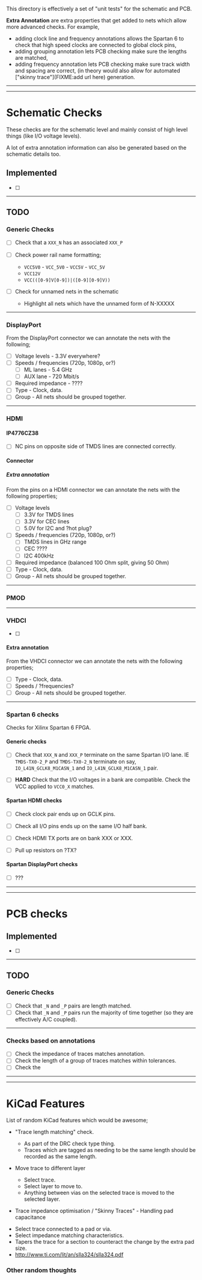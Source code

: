 
This directory is effectively a set of "unit tests" for the schematic and PCB.

**Extra Annotation** are extra properties that get added to nets which allow
more advanced checks. For example,
 * adding clock line and frequency annotations allows the Spartan 6 to check
   that high speed clocks are connected to global clock pins,
 * adding grouping annotation lets PCB checking make sure the lengths are
   matched,
 * adding frequency annotation lets PCB checking make sure track width and
   spacing are correct, (in theory would also allow for automated 
   ["skinny trace"](FIXME:add url here) generation.

-------------------------------------------------------------------------------
-------------------------------------------------------------------------------

# Schematic Checks

These checks are for the schematic level and mainly consist of high level
things (like I/O voltage levels).

A lot of extra annotation information can also be generated based on the
schematic details too.

## Implemented

 - [ ]

-------------------------------------------------------------------------------

## TODO

### Generic Checks

 - [ ] Check that a `XXX_N` has an associated `XXX_P`
 - [ ] Check power rail name formatting;
   * `VCC5V0` - `VCC_5V0` - `VCC5V` - `VCC_5V`
   * `VCC12V`
   * `VCC(([0-9]V[0-9])|([0-9][0-9]V))`

 - [ ] Check for unnamed nets in the schematic
   * Highlight all nets which have the unnamed form of N-XXXXX

---------------------------------------

### DisplayPort

From the DisplayPort connector we can annotate the nets with the following;

 - [ ] Voltage levels - 3.3V everywhere?
 - [ ] Speeds / frequencies (720p, 1080p, or?)
   - [ ] ML lanes - 5.4 GHz
   - [ ] AUX lane - 720 Mbit/s
 
 - [ ] Required impedance - ????
 - [ ] Type - Clock, data.
 - [ ] Group - All nets should be grouped together.

---------------------------------------

### HDMI


#### IP4776CZ38

 - [ ] NC pins on opposite side of TMDS lines are connected correctly.

#### Connector

##### Extra annotation

From the pins on a HDMI connector we can annotate the nets with the following
properties;

 - [ ] Voltage levels
   - [ ] 3.3V for TMDS lines
   - [ ] 3.3V for CEC lines
   - [ ] 5.0V for I2C and ?hot plug?
 - [ ] Speeds / frequencies (720p, 1080p, or?)
   - [ ] TMDS lines in GHz range
   - [ ] CEC ????
   - [ ] I2C 400kHz
 - [ ] Required impedance (balanced 100 Ohm split, giving 50 Ohm)
 - [ ] Type - Clock, data.
 - [ ] Group - All nets should be grouped together.

---------------------------------------

### PMOD



---------------------------------------

### VHDCI

 - [ ] 

#### Extra annotation

From the VHDCI connector we can annotate the nets with the following
properties;

 - [ ] Type - Clock, data.
 - [ ] Speeds / ?frequencies?
 - [ ] Group - All nets should be grouped together.

---------------------------------------

### Spartan 6 checks

Checks for Xilinx Spartan 6 FPGA.

#### Generic checks

 - [ ] Check that `XXX_N` and `XXX_P` terminate on the same Spartan I/O lane.
       IE `TMDS-TX0-2_P` and `TMDS-TX0-2_N` terminate on say,
          `IO_L41N_GCLK8_M1CASN_1` and `IO_L41N_GCLK8_M1CASN_1` pair. 

 - [ ] **HARD** Check that the I/O voltages in a bank are compatible. Check the
       VCC applied to `VCC0_X` matches.


#### Spartan HDMI checks

 - [ ] Check clock pair ends up on GCLK pins.
 - [ ] Check all I/O pins ends up on the same I/O half bank.
 - [ ] Check HDMI TX ports are on bank XXX or XXX.

 - [ ] Pull up resistors on ?TX?

#### Spartan DisplayPort checks

 - [ ] ???


-------------------------------------------------------------------------------
-------------------------------------------------------------------------------

# PCB checks


## Implemented

 - [ ]

-------------------------------------------------------------------------------

## TODO

### Generic Checks

 - [ ] Check that `_N` and `_P` pairs are length matched.
 - [ ] Check that `_N` and `_P` pairs run the majority of time together (so
       they are effectively A/C coupled).

---------------------------------------

### Checks based on annotations

 - [ ] Check the impedance of traces matches annotation.
 - [ ] Check the length of a group of traces matches within tolerances.
 - [ ] Check the  

-------------------------------------------------------------------------------
-------------------------------------------------------------------------------

# KiCad Features

List of random KiCad features which would be awesome;

 - "Trace length matching" check.
   * As part of the DRC check type thing.
   * Traces which are tagged as needing to be the same length should be recorded as the same length.

 - Move trace to different layer
   * Select trace.
   * Select layer to move to.
   * Anything between vias on the selected trace is moved to the selected layer.

  - Trace impedance optimisation /  "Skinny Traces" - Handling pad capacitance
   * Select trace connected to a pad or via.
   * Select impedance matching characteristics.
   * Tapers the trace for a section to counteract the change by the extra pad size.
   * http://www.ti.com/lit/an/slla324/slla324.pdf




### Other random thoughts





